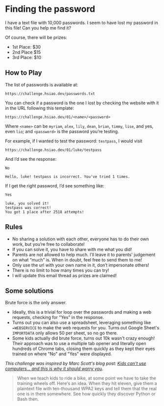 # Finding the password

I have a text file with 10,000 passwords. I seem to have lost my password in this file! Can you help
me find it?

Of course, there will be prizes:

- 1st Place: \$30
- 2nd Place \$15
- 3rd Place: \$10

## How to Play

The list of passwords is available at:

    https://challenge.hsiao.dev/passwords.txt

You can check if a password is the one I lost by checking the website with it in the URL following this template:

    https://challenge.hsiao.dev/01/<name>/<password>

Where `<name>` can be `myriam`, `alex`, `lily`, `dean`, `brian`, `timmy`, `lise`, and yes, even
`lio`; and `<password>` is the password you’re testing.

For example, if I wanted to test the password: `testpass`, I would visit

    https://challenge.hsiao.dev/01/luke/testpass

And I’d see the response:

    No

    Hello, luke! testpass is incorrect. You've tried 1 times.

If I get the right password, I’d see something like:

    Yes

    luke, you solved it!
    testpass was correct!
    You got 1 place after 2518 attempts!

## Rules

- No sharing a solution with each other, everyone has to do their own work, but you’re free to collaborate!
- If you can solve it, you have to share with me what you did!
- Parents are not allowed to help much. I’ll leave it to parents' judgement on what “much” is. When in doubt, feel free to send them to me!
- Only use the url with your own name in it, don’t impersonate others!
- There is no limit to how many times you can try!
- I will update this email thread as prizes are claimed!

## Some solutions
Brute force is the only answer.
- Ideally, this is a trivial for loop over the passwords and making a web requests, checking for
  "Yes" in the response.
- Turns out you can also use a spreadsheet, leveraging something like `=WEBSERVICE` to make the web
  requests for you. Turns out Google Sheet's `IMPORTDATA` only allows 50 per sheet, so no go there.
- Some kids actually did brute force, turns out 10k wasn't crazy enough! Their approach was to use a
  multiple tab opener and literally open hundreds of Chrome tabs, closing them quickly as they kept
  their eyes trained on where "No" and "Yes" were displayed.

*This challenge was inspired by Marc Scott's blog post: [Kids can't use computers... and this is why
it should worry you](http://www.coding2learn.org/blog/2013/07/29/kids-cant-use-computers/).*
> When we teach kids to ride a bike, at some point we have to take the training wheels off. Here's
> an idea. When they hit eleven, give them a plaintext file with ten-thousand WPA2 keys and tell
> them that the real one is in there somewhere. See how quickly they discover Python or Bash then.

